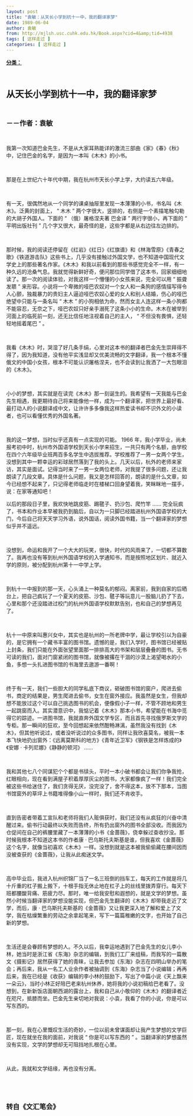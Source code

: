 ```yaml
---
layout: post
title: "袁敏：从天长小学到杭十一中，我的翻译家梦"
date: 1989-06-04
author: 袁敏
from: http://mjlsh.usc.cuhk.edu.hk/Book.aspx?cid=4&amp;tid=4938
tags: [ 这样走过 ]
categories: [ 这样走过 ]
---
```


<div style="margin: 15px 10px 10px 0px;">
<div>
<span id="ctl00_ContentPlaceHolder1_chapter1_SubjectLabel" style="font-weight:bold;text-decoration:underline;">
   分类：
  </span>
</div>
<p class="p1">
<b>
<font size="5">
<span class="s1">
</span>
<br/>
</font>
</b>
</p>
<p class="p2">
<span class="s1">
<b>
<font size="5">
     从天长小学到杭十一中，我的翻译家梦
    </font>
</b>
</span>
</p>
<p class="p1">
<b>
<font size="4">
<span class="s1">
</span>
<br/>
</font>
</b>
</p>
<p class="p2">
<span class="s1">
<b>
<font size="4">
     －－作者：袁敏
    </font>
</b>
</span>
</p>
<p class="p1">
<span class="s1">
</span>
<br/>
</p>
<p class="p2">
<span class="s1">
   我第一次知道巴金先生，不是从大家耳熟能详的激流三部曲《家》《春》《秋》中，记住巴金的名字，是因为一本叫《木木》的小书。
  </span>
</p>
<p class="p1">
<span class="s1">
</span>
<br/>
</p>
<p class="p2">
<span class="s1">
   那是在上世纪六十年代中期，我在杭州市天长小学上学，大约读五六年级。
  </span>
</p>
<p class="p1">
<span class="s1">
</span>
<br/>
</p>
<p class="p2">
<span class="s1">
   有一天，很偶然地从一个同学的课桌抽屉里发现一本薄薄的小书，书名叫《木木》。泛黄的封面上，
  </span>
<span class="s2">
   “
  </span>
<span class="s1">
   木木
  </span>
<span class="s2">
   ”
  </span>
<span class="s1">
   两个字很大，竖排的，右侧是一个素描笔触勾勒的大胡子外国人。下面的
  </span>
<span class="s2">
   “
  </span>
<span class="s1">
   （俄）屠格涅夫著
  </span>
<span class="s2">
</span>
<span class="s1">
   巴金译
  </span>
<span class="s2">
   ”
  </span>
<span class="s1">
   两行字很小，再下面的
  </span>
<span class="s2">
   “
  </span>
<span class="s1">
   平明出版社刊
  </span>
<span class="s2">
   ”
  </span>
<span class="s1">
   几个字又很大，最奇怪的是，这些字都是从右边往左边排的。
  </span>
</p>
<p class="p1">
<span class="s1">
</span>
<br/>
</p>
<p class="p2">
<span class="s1">
   那时候，我的阅读还停留在《红岩》《红日》《红旗谱》和《林海雪原》《青春之歌》《铁道游击队》这些书上，几乎没有接触过外国文学，也不知道中国现代文学史上的那些著名作家。《木木》和我以前看到的那些书感觉完全不一样，有一种久远的沧桑气息。我就觉得新鲜好奇，便问那位同学借了这本书，回家细细地读了。那一次的阅读体验，对我这样一个懵懂的小女孩来说，完全可以用
  </span>
<span class="s2">
   “
  </span>
<span class="s1">
   振聋发聩
  </span>
<span class="s2">
   ”
  </span>
<span class="s1">
   来形容。小说将一个卑微的哑巴农奴对一个女人和一条狗的感情描写得令人心颤，独裁暴力的贵妇主人逼迫哑巴农奴心爱的女人和别人结婚，伤心的哑巴绝望中只能与一条名叫
  </span>
<span class="s2">
   “
  </span>
<span class="s1">
   木木
  </span>
<span class="s2">
   ”
  </span>
<span class="s1">
   的小狗相依为命，然而女主人连这样一条小狗都不能容忍，无奈之下，哑巴农奴只好亲手溺死了这条小小的生命。木木在被举到河面上的临死前一刻，还无比信任地注视着自己的主人，
  </span>
<span class="s2">
   “
  </span>
<span class="s1">
   不但没有畏惧，还轻轻地摇着尾巴
  </span>
<span class="s2">
   ”
  </span>
<span class="s1">
   。
  </span>
</p>
<p class="p1">
<span class="s1">
</span>
<br/>
</p>
<p class="p2">
<span class="s1">
   我看《木木》时，哭湿了好几条手绢，心里对这本书的翻译者巴金先生崇拜得不得了，因为我知道，没有他平实浅显却又优美流畅的文字翻译，我一个根本不懂俄文的中国小女孩，根本不可能认识屠格涅夫，也不会读到让我洒了一大包眼泪的《木木》。
  </span>
</p>
<p class="p1">
<span class="s1">
</span>
<br/>
</p>
<p class="p2">
<span class="s1">
   小小的梦想，其实就是在读完《木木》那一刻诞生的。我希望有一天我能与巴金先生相遇，我更期待自己将来能像他一样，成为一个翻译家，把世界上最好看、最打动人的小说翻译成中文，让许许多多像我这样热爱读书却不识外文的小读者，也可以看懂优秀的外国名著。
  </span>
</p>
<p class="p1">
<span class="s1">
</span>
<br/>
</p>
<p class="p2">
<span class="s1">
   我的这一梦想，当时似乎还真有一点实现的可能。
  </span>
<span class="s2">
   1966
  </span>
<span class="s1">
   年，我小学毕业，尚未报考初中时，杭州市外国语学校到天长小学来招生，一共只有两个名额，由学校在四个六年级毕业班两百多名学生中选拔推荐。学校推荐了一男一女两个学生，没想到其中一颗幸运的彩球居然落到了我的头上。几天以后，杭外的老师来家访，其实是面试。记得当时来了一男一女两位老师，对我提了很多问题，还让我朗读了几段文章。具体是什么问题，我又是怎样回答的，朗读的是什么文章，如今已经想不起来了，只记得老师临走时在楼梯口回身望着我，笑眯眯地一摆手，说：在家等通知吧！
  </span>
</p>
<p class="p2">
<span class="s1">
   以后的那段日子里，我欢快地跳皮筋、踢毽子、扔沙包、爬竹竿
  </span>
<span class="s2">
   ……
  </span>
<span class="s1">
   完全玩疯了，书本和作业本早被我扔到脑后，自以为一只脚已经踏进杭州外国语学校的大门，今后自己将天天学习外语，说外国话，阅读外国书籍，当一个翻译家的梦想似乎并不遥远。
  </span>
</p>
<p class="p1">
<span class="s1">
</span>
<br/>
</p>
<p class="p2">
<span class="s1">
   没想到，命运和我开了一个大大的玩笑，很快，时代的风雨来了，一切都不算数了。我再也没有等到杭州外国语学校的入学通知书，而是按照地区划片、就近入学的原则，被分配到杭州第十一中学上学。
  </span>
</p>
<p class="p1">
<span class="s1">
</span>
<br/>
</p>
<p class="p2">
<span class="s1">
   到杭十一中报到的那一天，心头涌上一种莫名的郁闷。离家前，我到自家的后晒台上，把自己疯玩了一个夏天的皮筋、沙包、毽子等玩意儿一股脑儿扔了下去，心里和那个还没踏进过校门的杭州外国语学校默默告别，也和自己的梦想再见了。
  </span>
</p>
<p class="p1">
<span class="s1">
</span>
<br/>
</p>
<p class="p2">
<span class="s1">
   杭十一中原来叫惠兴女中，其实也是杭州的一所老牌中学，最让学校引以为自豪的，是它拥有一个藏书丰富的图书馆。遗憾的是，我们入学时，图书馆已经被贴上封条，我们只能在外面张望里面那一排排高大的书架和层层叠叠的图书。无书可读的我们，面对门窗紧闭的图书馆，就像被撂在干涸的沙漠上渴望喝水的小鱼，多想一头扎进图书馆的书海里去遨游一番啊！
  </span>
</p>
<p class="p1">
<span class="s1">
</span>
<br/>
</p>
<p class="p2">
<span class="s1">
   终于有一天，我们一些胆大的同学私底下商议，砸破图书馆的窗户，爬进去偷书，商定的结果是，男生爬进去偷书，女生在窗外接应。我虽然是女生，但我却想不能放过这个可以自己挑选图书的机会，便像假小子一样，不管不顾地和男生一起跳窗而入。其实潜意识中，我惦记着《木木》那本小书，希望能在书海中觅得它的踪迹。一进图书馆，我就直奔外国文学专区，而且首先寻找俄罗斯文学的专柜。那一瞬间的狂欢，至今回想起来依然酣畅淋漓，虽然我没有找到《木木》，但其他听说过，或者没听说过的众多图书，同样让我欣喜莫名，被我一本本飞快地扔出窗外：《远离莫斯科的地方》《青年近卫军》《钢铁是怎样炼成的》《安娜
  </span>
<span class="s2">
   ·
  </span>
<span class="s1">
   卡列尼娜》《静静的顿河》
  </span>
<span class="s2">
   ……
  </span>
</p>
<p class="p1">
<span class="s1">
</span>
<br/>
</p>
<p class="p2">
<span class="s1">
   我和其他七八个同谋犯个个都是书牍头，平时一本小破书都会让我们你争我抢，红眼相向，现在看到满屋子积着厚厚灰尘的图书，大家都像疯了一样！我们完全被这些书给迷住了，我们贪得无厌，没完没了，舍不得这本，放不下那本，当图书馆窗外的草坪上书籍堆得像小山一样时，我们还不肯收手。
  </span>
</p>
<p class="p1">
<span class="s1">
</span>
<br/>
</p>
<p class="p2">
<span class="s1">
   直到告密者带着工宣队和老师将我们人赃俱获时，我们还没有从疯狂的兴奋中清醒过来。偷书行动最终以失败而告终，所有扔出窗外的图书全部没收。而我因为仓促间在自己的裤腰里藏了一本薄薄的小书《金蔷薇》，侥幸躲过查收抄没。那时候我根本不知道这本书的作者康
  </span>
<span class="s2">
   ·
  </span>
<span class="s1">
   巴乌斯托夫斯基是谁，但我喜欢《金蔷薇》这个名字，就像当初喜欢《木木》一样。没想到就是这本被我偷偷藏在腰间因而没被查获的《金蔷薇》，让我从此痴迷文学。
  </span>
</p>
<p class="p1">
<span class="s1">
</span>
<br/>
</p>
<p class="p2">
<span class="s1">
   高中毕业后，我进入杭州织锦厂当了一名三班倒的挡车工，每天的工作就是将几十斤重的杠子搬上搬下，十根手指无休止地在杠子上的丝线里拨弄穿行。每天下班都腰酸背痛、筋疲力尽。那时，唯一给我安慰和遐想的，就是文学的梦想。虽然小时候当翻译家的梦想没能实现，但巴金先生翻译的《木木》却带我走近了文学，而后，康
  </span>
<span class="s2">
   ·
  </span>
<span class="s1">
   巴乌斯托夫斯基的《金蔷薇》又让我更深入地了解和爱上了文学，我在枯燥繁重的劳动之余拿起笔来，写下一篇篇稚嫩的文字，也开始了自己新的梦想。
  </span>
</p>
<p class="p1">
<span class="s1">
</span>
<br/>
</p>
<p class="p2">
<span class="s1">
   生活还是会眷顾有梦想的人。不久以后，我幸运地遇到了巴金先生的女儿李小林，她当时是浙江省《东海》杂志的编辑，到我们工厂来组稿，而我写的一篇散文《摄影记》居然获得了她的青睐，让我去参加《东海》杂志在四明山举办的笔会；再后来，我从一名工人业余作者被抽调到《东海》杂志当了小说编辑；再再后来，我在已经是《收获》编辑的李小林的鼓励下，写出了中篇小说《天上飘来一朵云》，当时小林正好陪巴老来杭州休养，她将我的小说初稿给巴老看了。没想到，在新新饭店面朝西湖的露台上，我和自己从小敬仰的《木木》的翻译者近在咫尺，抵膝而坐。巴金先生亲切地对我说：小袁，我看了你的小说，你是可以写东西的。
  </span>
</p>
<p class="p1">
<span class="s1">
</span>
<br/>
</p>
<p class="p2">
<span class="s1">
   那一刻，我在心里慨叹生活的奇妙，一位以前未曾谋面却让我产生梦想的文学巨匠，现在就坐在我的面前，对我说
  </span>
<span class="s2">
   “
  </span>
<span class="s1">
   你是可以写东西的
  </span>
<span class="s2">
   ”
  </span>
<span class="s1">
   。当翻译家的梦想虽然没有实现，文学的梦想却无可阻挡地扎根在心里。
  </span>
<span class="s2">
<span class="Apple-converted-space">
</span>
</span>
</p>
<p class="p1">
<span class="s1">
</span>
<br/>
</p>
<p class="p2">
<span class="s1">
   从此，我就和文学结缘，再也没有分离。
  </span>
</p>
<p class="p1">
<span class="s1">
</span>
<br/>
</p>
<p class="p1">
<b>
<font size="4">
<span class="s1">
</span>
<br/>
</font>
</b>
</p>
<p class="p2">
<span class="s1">
<b>
<font size="4">
     转自《文汇笔会》
    </font>
</b>
</span>
</p>
</div>
